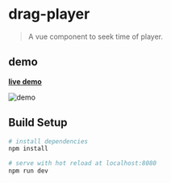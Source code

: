 # drag-player

> A vue component to seek time of player.

## demo

**[live demo](https://static.tinfinite.com/gif/yanshi.gif)**

![demo](http://o4a7cbihz.qnssl.com/cover/ec293914-fc98-43e4-9778-e135720ec6d9)

## Build Setup

``` bash
# install dependencies
npm install

# serve with hot reload at localhost:8080
npm run dev
```

